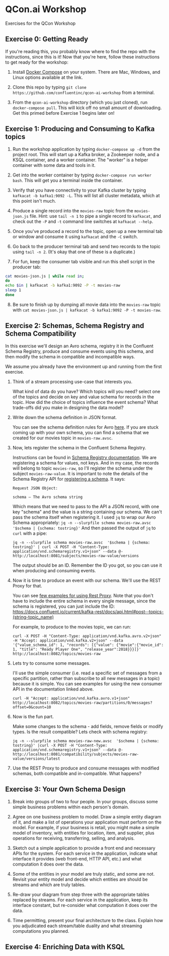 # QCon.ai Workshop

Exercises for the QCon Workshop

## Exercise 0: Getting Ready

If you're reading this, you probably know where to find the repo with the instructions, since this is it! Now that you're here, follow these instructions to get ready for the workshop:

1. Install [Docker Compose](https://docs.docker.com/compose/install/) on your system. There are Mac, Windows, and Linux options available at the link.

2. Clone this repo by typing `git clone https://github.com/confluentinc/qcon-ai-workshop` from a terminal.

3. From the `qcon-ai-workshop` directory (which you just cloned), run `docker-compose pull`. This will kick off no small amount of downloading. Get this primed before Exercise 1 begins later on!

## Exercise 1: Producing and Consuming to Kafka topics

1. Run the workshop application by typing `docker-compose up -d` from the project root. This will start up a Kafka broker, a Zookeeper node, and a KSQL container, and a worker container. The "worker" is a helper container with some data and tools in it.

2. Get into the worker container by typing `docker-compose run worker bash`. This will get you a terminal inside the container.

3. Verify that you have connectivity to your Kafka cluster by typing `kafkacat -b kafka1:9092 -L`. This will list all cluster metadata, which at this point isn't much.

4. Produce a single record into the `movies-raw` topic from the `movies-json.js` file. Hint: use `tail -n 1` to pipe a single record to `kafkacat`, and check out the `-P` and `-t` command line switches at `kafkacat --help`.

5. Once you've produced a record to the topic, open up a new terminal tab or window and consume it using `kafkacat` and the `-C` switch.

6. Go back to the producer terminal tab and send two records to the topic using `tail -n 2`. (It's okay that one of these is a duplicate.)

7. For fun, keep the consumer tab visible and run this shell script in the producer tab:
```bash
cat movies-json.js | while read in;
do
echo $in | kafkacat -b kafka1:9092 -P -t movies-raw
sleep 1
done
```

8. Be sure to finish up by dumping all movie data into the `movies-raw` topic with `cat movies-json.js | kafkacat -b kafka1:9092 -P -t movies-raw`.

## Exercise 2: Schemas, Schema Registry and Schema Compatibility
In this exercise we'll design an Avro schema, registry it in the Confluent Schema Registry, produce and consume events using this schema, and then modify the schema in compatible and incompatible ways.

We assume you already have the environment up and running from the first exercise.

1. Think of a stream processing use-case that interests you.

   What kind of data do you have? Which topics will you need? select one of the topics and decide on key and value schema for records in the topic. How did the choice of topics influence the event schema? What trade-offs did you make in designing the data model?

2. Write down the schema definition in JSON format.

   You can see the schema definition rules for Avro [here](https://avro.apache.org/docs/1.8.1/spec.html#schemas). If you are stuck coming up with your own schema, you can find a schema that we created for our movies topic in `movies-raw.avsc`.

3. Now, lets register the schema in the Confluent Schema Registry.

   Instructions can be found in [Schema Registry documentation](https://docs.confluent.io/current/schema-registry/docs/intro.html#quickstart).
   We are registering a schema for values, not keys. And in my case, the records will belong to topic `movies-raw`, so I'll register the schema under the subject `movies-raw-value`.
   It is important to note the details of the Schema Registry API for [registering a schema](https://docs.confluent.io/current/schema-registry/docs/api.html#post--subjects-(string-%20subject)-versions). It says:
   ```  
   Request JSON Object:  
    
   schema – The Avro schema string
   ```
   Which means that we need to pass to the API a JSON record, with one key "schema" and the value is a string containing our schema. We can't pass the schema itself when registering it.
   I used `jq` to wrap our Avro Schema appropriately: `jq -n --slurpfile schema movies-raw.avsc  '$schema | {schema: tostring}'`
   And then passed the output of `jq` to `curl` with a pipe:    
   ```  
   jq -n --slurpfile schema movies-raw.avsc  '$schema | {schema: tostring}' | curl -X POST -H "Content-Type: application/vnd.schemaregistry.v1+json" --data @- http://localhost:8081/subjects/movies-raw-value/versions  
   ```  
   The output should be an ID. Remember the ID you got, so you can use it when producing and consuming events.  

4. Now it is time to produce an event with our schema. We'll use the REST Proxy for that.

   You can see [few examples for using Rest Proxy](https://docs.confluent.io/current/kafka-rest/docs/intro.html#produce-and-consume-avro-messages). Note that you don't have to include the entire schema in every single message, since the schema is registered, you can just include the ID: https://docs.confluent.io/current/kafka-rest/docs/api.html#post--topics-(string-topic_name)  
  
   For example, to produce to the movies topic, we can run:  
   ```
   curl -X POST -H "Content-Type: application/vnd.kafka.avro.v2+json" -H "Accept: application/vnd.kafka.v2+json" --data '{"value_schema_id": 1, "records": [{"value": {"movie":{"movie_id": 1, "title": "Ready Player One", "release_year":2018}}}]}'  http://localhost:8082/topics/movies-raw
   ```
  
5. Lets try to consume some messages. 

   I'll use the simple consumer (i.e. read a specific set of messages from a specific partition, rather than subscribe to all new messages in a topic) because it is simple. You can see examples for using the new consumer API in the documentation linked above.
   ```
   curl -H "Accept: application/vnd.kafka.avro.v1+json" http://localhost:8082/topics/movies-raw/partitions/0/messages?offset=0&count=10
   ```

6. Now is the fun part. 

   Make some changes to the schema - add fields, remove fields or modify types. Is the result compatible? Lets check with schema registry:
   ```
   jq -n --slurpfile schema movies-raw-new.avsc  '$schema | {schema: tostring}' |curl -X POST -H "Content-Type: application/vnd.schemaregistry.v1+json" --data @- http://localhost:8081/compatibility/subjects/movies-raw-value/versions/latest
   ```

7. Use the REST Proxy to produce and consume messages with modified schemas, both compatible and in-compatible. What happens?


## Exercise 3: Your Own Schema Design

1. Break into groups of two to four people. In your groups, discuss some simple business problems within each person's domain. 

2. Agree on one business problem to model. Draw a simple entity diagram of it, and make a list of operations your application must perform on the model. For example, if your business is retail, you might make a simple model of inventory, with entities for location, item, and supplier, plus operations for receiving, transferring, selling, and analysis.

3. Sketch out a simple application to provide a front end and necessary APIs for the system. For each service in the application, indicate what interface it provides (web front-end, HTTP API, etc.) and what computation it does over the data.

4. Some of the entities in your model are truly static, and some are not. Revisit your entity model and decide which entities are should be streams and which are truly tables.

5. Re-draw your diagram from step three with the appropriate tables replaced by streams. For each service in the application, keep its interface constant, but re-consider what computation it does over the data.

6. Time permitting, present your final architecture to the class. Explain how you adjudicated each stream/table duality and what streaming computations you planned.

## Exercise 4: Enriching Data with KSQL

